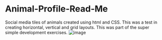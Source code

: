 # Animal-Profile-Read-Me
Social media tiles of animals created using html and CSS. This was a test in creating horizontal, vertical and grid layouts. This was part of the super simple development exercises. 
![image](https://github.com/JSayer1998/Animal-Profile-Read-Me/assets/128697629/571855bb-6c51-4494-9d24-0b0215d6677f)
